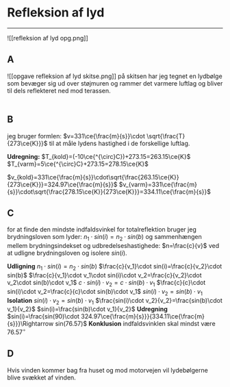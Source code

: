# Refleksion af lyd
---
![[refleksion af lyd opg.png]]
## A
![[opgave refleksion af lyd skitse.png]]
på skitsen har jeg tegnet en lydbølge som bevæger sig ud over støjmuren og rammer det varmere luftlag og bliver til dels reflekteret ned mod terassen.
<br>
<br>
## B
jeg bruger formlen: $v=331\ce{\frac{m}{s}}\cdot \sqrt{\frac{T}{273\ce{K}}}$ til at måle lydens hastighed i de forskellige luftlag.

**Udregning:**
$T_{kold}=(-10\ce{^{\circ}C})+273.15=263.15\ce{K}$
$T_{varm}=5\ce{^{\circ}C}+273.15=278.15\ce{K}$

$v_{kold}=331\ce{\frac{m}{s}}\cdot\sqrt{\frac{263.15\ce{K}}{273\ce{K}}}=324.97\ce{\frac{m}{s}}$
$v_{varm}=331\ce{\frac{m}{s}}\cdot\sqrt{\frac{278.15\ce{K}}{273\ce{K}}}=334.11\ce{\frac{m}{s}}$

## C
for at finde den mindste indfaldsvinkel for totalreflektion bruger jeg brydningsloven som lyder: $n_1\cdot sin(i)=n_2\cdot sin(b)$ og sammenhængen mellem brydningsindekset og udbredelseshastighede: $n=\frac{c}{v}$ ved at udligne brydningsloven og isolere $sin(i)$.

**Udligning**
$n_1\cdot sin(i)=n_2\cdot sin(b)$
$\frac{c}{v_1}\cdot sin(i)=\frac{c}{v_2}\cdot sin(b)$
$\frac{c}{v_1}\cdot v_1\cdot sin(i)\cdot v_2=\frac{c}{v_2}\cdot v_2\cdot sin(b)\cdot v_1$
$c\cdot sin(i)\cdot v_2=c\cdot sin(b)\cdot v_1$
$\frac{c}{c}\cdot sin(i)\cdot v_2=\frac{c}{c}\cdot sin(b)\cdot v_1$
$sin(i)\cdot v_2=sin(b)\cdot v_1$
**Isolation**
$sin(i)\cdot v_2=sin(b)\cdot v_1$
$\frac{sin(i)\cdot v_2}{v_2}=\frac{sin(b)\cdot v_1}{v_2}$
$sin(i)=\frac{sin(b)\cdot v_1}{v_2}$
**Udregning**
$sin(i)=\frac{sin(90)\cdot 324.97\ce{\frac{m}{s}}}{334.11\ce{\frac{m}{s}}}\Rightarrow sin(76.57)$
**Konklusion**
indfaldsvinklen skal mindst være $76.57^{\circ}$

## D
Hvis vinden kommer bag fra huset og mod motorvejen vil lydebølgerne blive svækket af vinden.